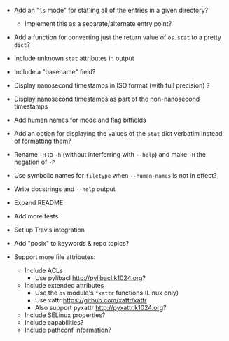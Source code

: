- Add an "`ls` mode" for stat'ing all of the entries in a given directory?
    - Implement this as a separate/alternate entry point?
- Add a function for converting just the return value of `os.stat` to a pretty
  `dict`?

- Include unknown `stat` attributes in output
- Include a "basename" field?
- Display nanosecond timestamps in ISO format (with full precision) ?
- Display nanosecond timestamps as part of the non-nanosecond timestamps
- Add human names for mode and flag bitfields
- Add an option for displaying the values of the `stat` dict verbatim instead
  of formatting them?
- Rename `-H` to `-h` (without interferring with `--help`) and make `-H` the
  negation of `-P`
- Use symbolic names for `filetype` when `--human-names` is not in effect?

- Write docstrings and `--help` output
- Expand README
- Add more tests
- Set up Travis integration
- Add "posix" to keywords & repo topics?

- Support more file attributes:
    - Include ACLs
        - Use pylibacl <http://pylibacl.k1024.org>?
    - Include extended attributes
        - Use the `os` module's `*xattr` functions (Linux only)
        - Use xattr <https://github.com/xattr/xattr>
        - Also support pyxattr <http://pyxattr.k1024.org>?
    - Include SELinux properties?
    - Include capabilities?
    - Include pathconf information?
